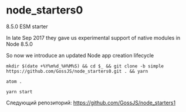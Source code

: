 # node_starters0
8.5.0 ESM starter

In late Sep 2017 they gave us experimental support of native modules in Node 8.5.0

So now we introduce an updated Node app creation lifecycle

`mkdir $(date +%Y%m%d_%H%M%S) && cd $_ && git clone -b simple https://github.com/GossJS/node_starters0.git . && yarn`

`atom .`

`yarn start`


Следующий репозиторий: https://github.com/GossJS/node_starters1
